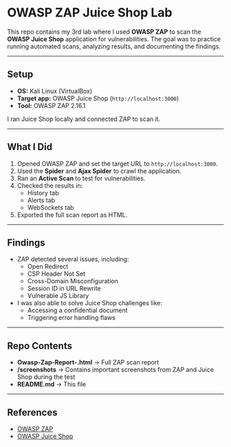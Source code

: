 # OWASP ZAP Juice Shop Lab

This repo contains my 3rd lab where I used **OWASP ZAP** to scan the **OWASP Juice Shop** application for vulnerabilities. The goal was to practice running automated scans, analyzing results, and documenting the findings.

---

## Setup
- **OS:** Kali Linux (VirtualBox)  
- **Target app:** OWASP Juice Shop (`http://localhost:3000`)  
- **Tool:** OWASP ZAP 2.16.1  

I ran Juice Shop locally and connected ZAP to scan it.

---

## What I Did
1. Opened OWASP ZAP and set the target URL to `http://localhost:3000`.
2. Used the **Spider** and **Ajax Spider** to crawl the application.
3. Ran an **Active Scan** to test for vulnerabilities.
4. Checked the results in:
   - History tab  
   - Alerts tab  
   - WebSockets tab  
5. Exported the full scan report as HTML.

---

## Findings
- ZAP detected several issues, including:
  - Open Redirect
  - CSP Header Not Set
  - Cross-Domain Misconfiguration
  - Session ID in URL Rewrite
  - Vulnerable JS Library  
- I was also able to solve Juice Shop challenges like:
  - Accessing a confidential document  
  - Triggering error handling flaws  

---

## Repo Contents
- **Owasp-Zap-Report-.html** → Full ZAP scan report  
- **/screenshots** → Contains important screenshots from ZAP and Juice Shop during the test  
- **README.md** → This file  

---

## References
- [OWASP ZAP](https://www.zaproxy.org/)  
- [OWASP Juice Shop](https://owasp.org/www-project-juice-shop/)  
